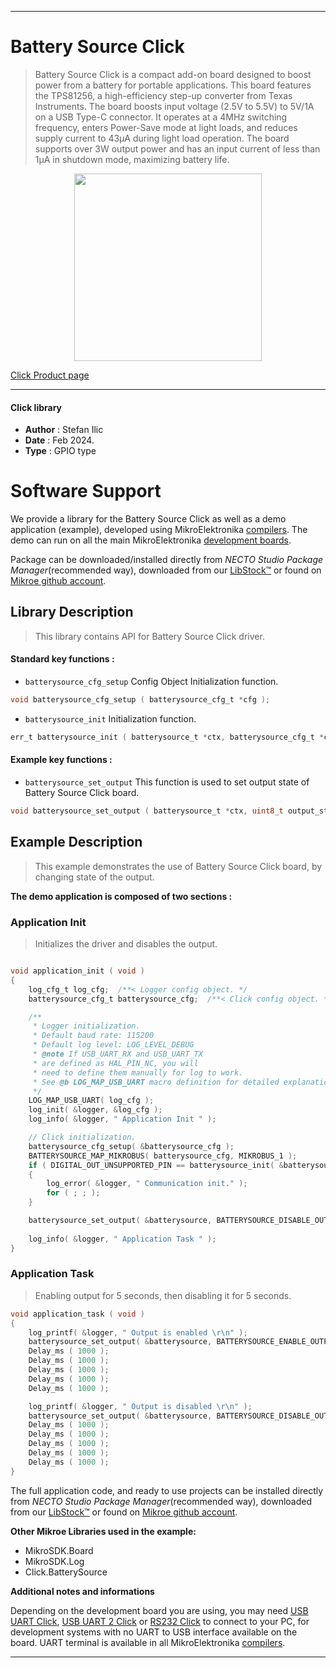 
---
# Battery Source Click

> Battery Source Click is a compact add-on board designed to boost power from a battery for portable applications. This board features the TPS81256, a high-efficiency step-up converter from Texas Instruments. The board boosts input voltage (2.5V to 5.5V) to 5V/1A on a USB Type-C connector. It operates at a 4MHz switching frequency, enters Power-Save mode at light loads, and reduces supply current to 43μA during light load operation. The board supports over 3W output power and has an input current of less than 1µA in shutdown mode, maximizing battery life.

<p align="center">
  <img src="https://download.mikroe.com/images/click_for_ide/batterysource_click.png" height=300px>
</p>

[Click Product page](https://www.mikroe.com/battery-source-click)

---


#### Click library

- **Author**        : Stefan Ilic
- **Date**          : Feb 2024.
- **Type**          : GPIO type


# Software Support

We provide a library for the Battery Source Click
as well as a demo application (example), developed using MikroElektronika
[compilers](https://www.mikroe.com/necto-studio).
The demo can run on all the main MikroElektronika [development boards](https://www.mikroe.com/development-boards).

Package can be downloaded/installed directly from *NECTO Studio Package Manager*(recommended way), downloaded from our [LibStock&trade;](https://libstock.mikroe.com) or found on [Mikroe github account](https://github.com/MikroElektronika/mikrosdk_click_v2/tree/master/clicks).

## Library Description

> This library contains API for Battery Source Click driver.

#### Standard key functions :

- `batterysource_cfg_setup` Config Object Initialization function.
```c
void batterysource_cfg_setup ( batterysource_cfg_t *cfg );
```

- `batterysource_init` Initialization function.
```c
err_t batterysource_init ( batterysource_t *ctx, batterysource_cfg_t *cfg );
```

#### Example key functions :

- `batterysource_set_output` This function is used to set output state of Battery Source Click board.
```c
void batterysource_set_output ( batterysource_t *ctx, uint8_t output_state );
```

## Example Description

> This example demonstrates the use of Battery Source Click board, 
 by changing state of the output.

**The demo application is composed of two sections :**

### Application Init

> Initializes the driver and disables the output.

```c

void application_init ( void ) 
{
    log_cfg_t log_cfg;  /**< Logger config object. */
    batterysource_cfg_t batterysource_cfg;  /**< Click config object. */

    /** 
     * Logger initialization.
     * Default baud rate: 115200
     * Default log level: LOG_LEVEL_DEBUG
     * @note If USB_UART_RX and USB_UART_TX 
     * are defined as HAL_PIN_NC, you will 
     * need to define them manually for log to work. 
     * See @b LOG_MAP_USB_UART macro definition for detailed explanation.
     */
    LOG_MAP_USB_UART( log_cfg );
    log_init( &logger, &log_cfg );
    log_info( &logger, " Application Init " );

    // Click initialization.
    batterysource_cfg_setup( &batterysource_cfg );
    BATTERYSOURCE_MAP_MIKROBUS( batterysource_cfg, MIKROBUS_1 );
    if ( DIGITAL_OUT_UNSUPPORTED_PIN == batterysource_init( &batterysource, &batterysource_cfg ) ) 
    {
        log_error( &logger, " Communication init." );
        for ( ; ; );
    }

    batterysource_set_output( &batterysource, BATTERYSOURCE_DISABLE_OUTPUT );
    
    log_info( &logger, " Application Task " );
}

```

### Application Task

> Enabling output for 5 seconds, then disabling it for 5 seconds.

```c
void application_task ( void ) 
{
    log_printf( &logger, " Output is enabled \r\n" );
    batterysource_set_output( &batterysource, BATTERYSOURCE_ENABLE_OUTPUT );
    Delay_ms ( 1000 );
    Delay_ms ( 1000 );
    Delay_ms ( 1000 );
    Delay_ms ( 1000 );
    Delay_ms ( 1000 );

    log_printf( &logger, " Output is disabled \r\n" );
    batterysource_set_output( &batterysource, BATTERYSOURCE_DISABLE_OUTPUT );
    Delay_ms ( 1000 );
    Delay_ms ( 1000 );
    Delay_ms ( 1000 );
    Delay_ms ( 1000 );
    Delay_ms ( 1000 );
}
```


The full application code, and ready to use projects can be installed directly from *NECTO Studio Package Manager*(recommended way), downloaded from our [LibStock&trade;](https://libstock.mikroe.com) or found on [Mikroe github account](https://github.com/MikroElektronika/mikrosdk_click_v2/tree/master/clicks).

**Other Mikroe Libraries used in the example:**

- MikroSDK.Board
- MikroSDK.Log
- Click.BatterySource

**Additional notes and informations**

Depending on the development board you are using, you may need
[USB UART Click](https://www.mikroe.com/usb-uart-click),
[USB UART 2 Click](https://www.mikroe.com/usb-uart-2-click) or
[RS232 Click](https://www.mikroe.com/rs232-click) to connect to your PC, for
development systems with no UART to USB interface available on the board. UART
terminal is available in all MikroElektronika
[compilers](https://shop.mikroe.com/compilers).

---
